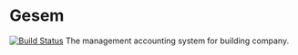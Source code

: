 # Gesem
[![Build Status](https://travis-ci.org/GFalcon-UA/Gesem.svg?branch=master)](https://travis-ci.org/GFalcon-UA/Gesem)
The management accounting system for building company.
